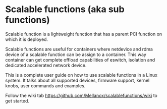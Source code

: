 # Scalable functions (aka sub functions)

Scalable function is a lightweight function that has a parent PCI function on which it is deployed.

Scalable functions are useful for containers where netdevice and rdma device of a scalable function can be assign to a container.
This way container can get complete offload capabilities of eswitch, isolation and dedicated accelerated network device.

This is a complete user guide on how to use scalable functions in a Linux system.
It talks about all supported devices, firmware support, kernel knobs, user commands and examples.

Follow the wiki tab https://github.com/Mellanox/scalablefunctions/wiki to get started.
